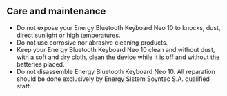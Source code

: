 ## Care and maintenance
- Do not expose your Energy Bluetooth Keyboard Neo 10 to knocks, dust, direct sunlight or high temperatures.
- Do not use corrosive nor abrasive cleaning products.
- Keep your Energy Bluetooth Keyboard Neo 10 clean and without dust, with a soft and dry cloth, clean the device while it is off and without the batteries placed.
- Do not disassemble Energy Bluetooth Keyboard Neo 10. All reparation should be done exclusively by Energy Sistem Soyntec S.A. qualified staff.

